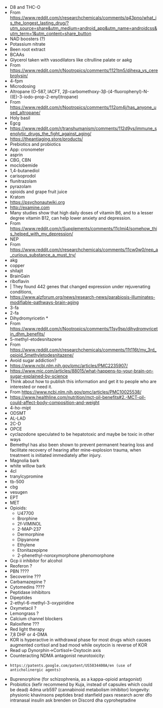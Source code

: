 - D8 and THC-O 
- From <https://www.reddit.com/r/researchchemicals/comments/q43pno/what_is_the_longest_lasting_drug/?utm_source=share&utm_medium=android_app&utm_name=androidcss&utm_term=1&utm_content=share_button>  
- NAD boosters (?)  
- Potassium nitrate 
- Been root extract 
- BCAAs  
- Glycerol taken with vasodilators like citrulline palate or aakg 
- From <https://www.reddit.com/r/Nootropics/comments/1121tm5/dihexa_vs_cerebrolysin/>  
- 4-fpm 
- Microdosing 
- Altropane (O-587, IACFT, 2β-carbomethoxy-3β-(4-fluorophenyl)-N-((E)-3-iodo-prop-2-enyl)tropane)  
- From <https://www.reddit.com/r/Nootropics/comments/112om4j/has_anyone_used_altropane/>  
- Holy basil 
- Egcg  
- https://www.reddit.com/r/transhumanism/comments/112d9ys/immune_senolytic_drugs_the_fight_against_aging/ 
- https://theantiaging.store/products/ 
- Prebiotics and probiotics 
- App: cronometer 
- asprin 
- CBG, CBN 
- moclobemide 
- 1,4-butanediol 
- carisoprodol 
- flunitrazolam 
- pyrazolam 
- opioids and grape fruit juice 
- Kratom 
- https://psychonautwiki.org 
- http://examine.com 
- Many studies show that high daily doses of vitamin B6, and to a lesser degree vitamin B12, can help lower anxiety and depression. 
- From <https://www.reddit.com/r/Supplements/comments/11clmi4/somehow_this_helped_with_my_depression/>  
- NEP 
- From <https://www.reddit.com/r/researchchemicals/comments/11cw0w0/nep_a_curious_substance_a_must_try/>  
- akg 
- copper 
- shilajit 
- BrainGain 
- riboflavin 
- | They found 442 genes that changed expression under rejuvenating conditions,  
- https://www.alzforum.org/news/research-news/parabiosis-illuminates-modifiable-pathways-brain-aging 
- 3-fa 
- 2-fa 
- Dihydromyricetin * 
- From <https://www.reddit.com/r/Nootropics/comments/11sy9sp/dihydromyricetin_dhm_benefits/>  
- 5-methyl-etodesnitazene 
- From <https://www.reddit.com/r/researchchemicals/comments/11t116t/my_3rd_opioid_5methyletodesnitazene/>  
- Avoid sugar addiction? 
- https://www.ncbi.nlm.nih.gov/pmc/articles/PMC2235907/ 
- https://www.mic.com/articles/88015/what-happens-to-your-brain-on-sugar-explained-by-science 
- Think about how to publish this information and get it to people who are interested or need it. 
- From <https://www.ncbi.nlm.nih.gov/pmc/articles/PMC10025538/>  
- https://www.healthline.com/nutrition/mct-oil-benefits#2.-MCT-oil-could-affect-body-composition-and-weight 
- 4-ho-mipt 
- ODSMT 
- AL-LAD 
- 2C-D 
- OPCE 
- cyclazodone speculated to be hepatotoxic and maybe be toxic in other ways 
- Bemethyl has also been shown to prevent permanent hearing loss and facilitate recovery of hearing after mine-explosion trauma, when treatment is initiated immediately after injury.
- Magnolia bark 
- white willow bark 
- 4cl 
- tranylcypromine 
- tb-500 
- cbg 
- vesugen 
- EPT 
- MET 
- Opioids: 
    - U47700 
    - Brorphine 
    - 2f-VIMINOL 
    - 2-MAP-237 
    - Dermorphine 
    - Dipyanone 
    - Ethylene 
    - Etonitazepipne 
    - 2-phenethyl-noroxymorphone phenomorphone 
- Gcp ii inhibitor for alcohol 
- Reoferon ?
- PBN ????
- Secoverine  ???
- Carbamazepine  ?
- Cytomedins  ????
- Peptidase inhibitors 
- Dipeptides  
- 2-ethyl-6-methyl-3-oxypiridine 
- Oxymetacil  ?
- Lemongrass   ?
- Calcium channel blockers 
- Raloxifene  ???
- Red light therapy 
- 7,8 DHF or 4-DMA 
- KOR is hyperactive in withdrawal phase for most drugs which causes augmented cortisol and bad mood while oxytocin is reverse of KOR 
- Read up Dynorphin->Cortisol<-Oxytocin axis 
- Counteracting NDMA antagonist neurotoxicity: 
-     https://patents.google.com/patent/US5034400A/en (use of anticholinergic agents) 
- Buprenorphine (for schizophrenia, as a kappa-opioid antagonist) 
- Probiotics (kefir recommend by Kuja, instead of capsules which could be dead) 
4dma
urb597 (cannabinoid metabolism inhibitor)
longevity:
    physionic
    khavinsons peptides
    brad stanfield
    paxs research acrer
    dfo
    intranasal insulin
    ask brenden on Discord
dha
cyproheptadine